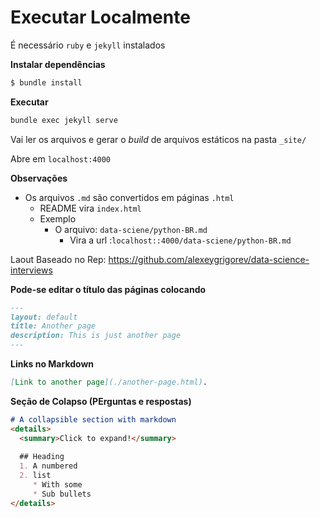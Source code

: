 # Executar Localmente

É necessário `ruby` e `jekyll` instalados

**Instalar dependências**
````sh
$ bundle install
````
**Executar**
````sh
bundle exec jekyll serve
````

Vai ler os arquivos e gerar o *build* de arquivos estáticos na pasta `_site/`

Abre em `localhost:4000`

**Observações**
+ Os arquivos `.md` são convertidos em páginas `.html`
  - README vira `index.html`
  - Exemplo
	* O arquivo: `data-sciene/python-BR.md`
	  + Vira a url :`localhost::4000/data-sciene/python-BR.md`

Laout Baseado no Rep: https://github.com/alexeygrigorev/data-science-interviews

**Pode-se editar o título das páginas colocando**

````markdown
---
layout: default
title: Another page
description: This is just another page
---
````

**Links no Markdown**

````markdown
[Link to another page](./another-page.html).
````

**Seção de Colapso (PErguntas e respostas)**

````markdown
# A collapsible section with markdown
<details>
  <summary>Click to expand!</summary>
  
  ## Heading
  1. A numbered
  2. list
     * With some
     * Sub bullets
</details>
````